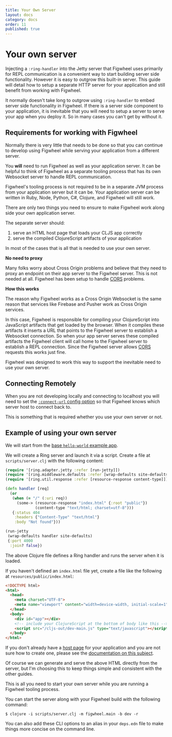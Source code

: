 ```yaml
---
title: Your Own Server
layout: docs
category: docs
order: 11
published: true
---
```


# Your own server

<div class="lead-in">Injecting a <code class="highlighter-rouge">:ring-handler</code> into the Jetty server
that Figwheel uses primarily for REPL communication is a convenient
way to start building server side functionality. However it is easy to
outgrow this built-in server. This guide will detail how to setup a
separate HTTP server for your application and still benefit from
working with Figwheel.</div>

It normally doesn't take long to outgrow using `:ring-handler` to
embed server side functionality in Figwheel. If there is a server side
component to your application, it is inevitable that you will need to
setup a server to serve your app when you deploy it. So in many cases
you can't get by without it.

## Requirements for working with Figwheel

Normally there is very little that needs to be done so that you can
continue to develop using Figwheel while serving your application from
a different server.

You **will** need to run Figwheel as well as your application
server. It can be helpful to think of Figwheel as a separate tooling
process that has its own Websocket server to handle REPL
communication.

Figwheel's tooling process is not required to be in a separate JVM
process from your application server but it can be. Your application
server can be written in Ruby, Node, Python, C#, Clojure, and Figwheel
will still work.

There are only two things you need to ensure to make Figwheel work
along side your own application server.

The separate server should:

1. serve an HTML host page that loads your CLJS app
   correctly
2. serve the compiled ClojureScript artifacts of your application

In most of the cases that is all that is needed to use your own server.

**No need to proxy**

Many folks worry about Cross Origin problems and believe that they
need to proxy an endpoint on their app server to the Figwheel
server. This is not needed at all. Figwheel has been setup to handle
[CORS][cors] problems.

**How this works**

The reason why Figwheel works as a Cross Origin Websocket is the same
reason that services like Firebase and Pusher work as Cross Origin
services.

In this case, Figwheel is responsible for compiling your ClojureScript
into JavaScript artifacts that get loaded by the browser. When it
compiles these artifacts it inserts a URL that points to the Figwheel
server to establish a Websocket connection. So when your app server
serves these compiled artifacts the Figwheel client will call home to
the Figwheel server to establish a REPL connection. Since the Figwheel
server allows [CORS][cors] requests this works just fine.

Figwheel was designed to work this way to support the inevitable need
to use your own server.

## Connecting Remotely

When you are not developing locally and connecting to localhost you
will need to set the
[`:connect-url` config option](../config-options#connect-url) so that
Figwheel knows which server host to connect back to.

This is something that is required whether you use your own server or
not.

## Example of using your own server

We will start from the
[base `hello-world` example app][base-example-gist].

We will create a Ring server and launch it via a script. Create a
file at `scripts/server.clj` with the following content: 

```clojure
(require '[ring.adapter.jetty :refer [run-jetty]])
(require '[ring.middleware.defaults :refer [wrap-defaults site-defaults]])
(require '[ring.util.response :refer [resource-response content-type]])

(defn handler [req]
  (or
   (when (= "/" (:uri req))
     (some-> (resource-response "index.html" {:root "public"})
             (content-type "text/html; charset=utf-8"))) 
   {:status 404
    :headers {"Content-Type" "text/html"}
    :body "Not found"}))

(run-jetty
 (wrap-defaults handler site-defaults)
 {:port 4000
  :join? false})
```

The above Clojure file defines a Ring handler and runs the server when
it is loaded.

If you haven't defined an `index.html` file yet, create a file like the
following at `resources/public/index.html`:

```html
<!DOCTYPE html>
<html>
  <head>
    <meta charset="UTF-8">
    <meta name="viewport" content="width=device-width, initial-scale=1">
  </head>
  <body>
    <div id="app"></div>
    <!-- include your ClojureScript at the bottom of body like this -->
    <script src="/cljs-out/dev-main.js" type="text/javascript"></script>
  </body>
</html>
```

If you don't already have a [host page](your_own_page) for your
application and you are not sure how to create one, please see the
[documentation on this subject](your_own_page).

Of course we can generate and serve the above HTML directly from the
server, but I'm choosing this to keep things simple and consistent
with the other guides.

This is all you need to start your own server while you are running a
Figwheel tooling process.

You can start the server along with your Figwheel build with the
following command:

```shell
$ clojure -i scripts/server.clj -m figwheel.main -b dev -r
```

You can also add these CLI options to an alias in your `deps.edn` file
to make things more concise on the command line.

[base-example-gist]: https://gist.github.com/bhauman/a5251390d1b8db09f43c385fb505727d
[cors]: https://developer.mozilla.org/en-US/docs/Web/HTTP/CORS




